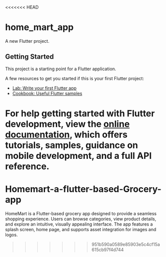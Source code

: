<<<<<<< HEAD
# home_mart_app

A new Flutter project.

## Getting Started

This project is a starting point for a Flutter application.

A few resources to get you started if this is your first Flutter project:

- [Lab: Write your first Flutter app](https://docs.flutter.dev/get-started/codelab)
- [Cookbook: Useful Flutter samples](https://docs.flutter.dev/cookbook)

For help getting started with Flutter development, view the
[online documentation](https://docs.flutter.dev/), which offers tutorials,
samples, guidance on mobile development, and a full API reference.
=======
# Homemart-a-flutter-based-Grocery-app
HomeMart is a Flutter-based grocery app designed to provide a seamless shopping experience. Users can browse categories, view product details, and explore an intuitive, visually appealing interface. The app features a splash screen, home page, and supports asset integration for images and logos.
>>>>>>> 951b590a0589e85903e5c4cf15a615cb97f4d744
